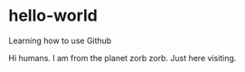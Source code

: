 # hello-world
Learning how to use Github

Hi humans. I am from the planet zorb zorb. Just here visiting. 
